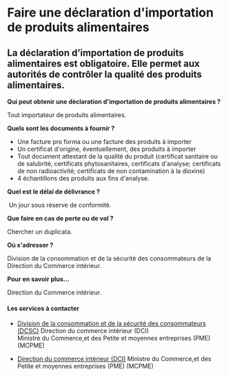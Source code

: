 # Faire une déclaration d'importation de produits alimentaires

La déclaration d’importation de produits alimentaires est obligatoire. Elle permet aux autorités de contrôler la qualité des produits alimentaires.
---------------------------------------------------------------------------------------------------------------------------------------------------

**Qui peut obtenir une déclaration d'importation de produits alimentaires ?**

Tout importateur de produits alimentaires.

**Quels sont les documents à fournir ?**

*   Une facture pro forma ou une facture des produits à importer
*   Un certificat d'origine, éventuellement, des produits à importer
*   Tout document attestant de la qualité du produit (certificat sanitaire ou de salubrité, certificats phytosanitaires, certificats d'analyse; certificats de non radioactivité; certificats de non contamination à la dioxine)
*   4 échantillons des produits aux fins d'analyse.

**Quel est le délai de délivrance ?**

 Un jour sous réserve de conformité.

**Que faire en cas de perte ou de vol ?**

Chercher un duplicata.

**Où s'adresser ?**

Division de la consommation et de la sécurité des consommateurs de la Direction du Commerce intérieur.

**Pour en savoir plus...**

Direction du Commerce intérieur.

#### Les services à contacter

*   [Division de la consommation et de la sécurité des consommateurs (DCSC)](../../../services/division-de-la-consommation-et-de-la-securite-des-consommateurs-dcsc.md) Direction du commerce intérieur (DCI)  
    Ministre du Commerce,et des Petite et moyennes entreprises (PME) (MCPME)  
    
*   [Direction du commerce intérieur (DCI)](../../../services/direction-du-commerce-interieur-dci.md) Ministre du Commerce,et des Petite et moyennes entreprises (PME) (MCPME)